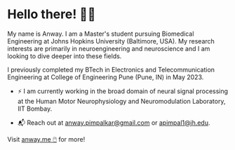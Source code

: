# Hello there! 🧠🦾

My name is Anway. I am a Master's student pursuing Biomedical Engineering at Johns Hopkins University (Baltimore, USA). My research interests are primarily in neuroengineering and neuroscience and I am looking to dive deeper into these fields.

I previously completed my BTech in Electronics and Telecommunication Engineering at College of Engineering Pune (Pune, IN) in May 2023.

- ⚡ I am currently working in the broad domain of neural signal processing at the Human Motor Neurophysiology and Neuromodulation Laboratory, IIT Bombay.

- 📬 Reach out at anway.pimpalkar@gmail.com or apimpal1@jh.edu.

Visit [anway.me 🖱️](https://anway.me) for more!

